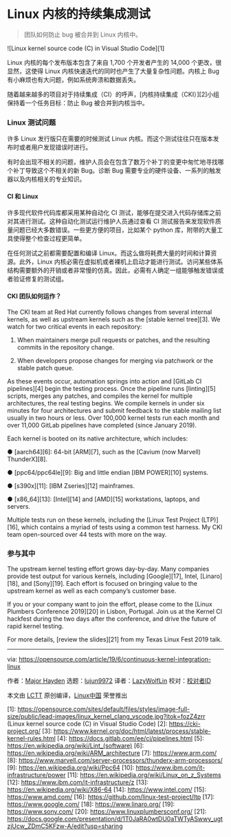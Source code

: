 [#]: collector: (lujun9972)
[#]: translator: (LazyWolfLin)
[#]: reviewer: ( )
[#]: publisher: ( )
[#]: url: ( )
[#]: subject: (Continuous integration testing for the Linux kernel)
[#]: via: (https://opensource.com/article/19/6/continuous-kernel-integration-linux)
[#]: author: (Major Hayden https://opensource.com/users/mhayden)

Linux 内核的持续集成测试
======

> 团队如何防止 bug 被合并到 Linux 内核中。

![Linux kernel source code \(C\) in Visual Studio Code][1]

Linux 内核的每个发布版本包含了来自 1,700 个开发者产生的 14,000 个更改，很显然，这使得 Linux 内核快速迭代的同时也产生了大量复杂性问题。内核上 Bug 有小麻烦也有大问题，例如系统奔溃和数据丢失。

随着越来越多的项目对于持续集成（CI）的呼声，[内核持续集成（CKI）][2]小组保持着一个任务目标：防止 Bug 被合并到内核当中。

### Linux 测试问题

许多 Linux 发行版只在需要的时候测试 Linux 内核。而这个测试往往只在版本发布时或者用户发现错误时进行。

有时会出现不相关的问题，维护人员会在包含了数万个补丁的变更中匆忙地寻找哪个补丁导致这个不相关的新 Bug。诊断 Bug 需要专业的硬件设备、一系列的触发器以及内核相关的专业知识。

#### CI 和 Linux

许多现代软件代码库都采用某种自动化 CI 测试，能够在提交进入代码存储库之前对其进行测试。这种自动化测试运行维护人员通过查看 CI 测试报告来发现软件质量问题已经大多数错误。一些更方便的项目，比如某个 python 库，附带的大量工具使得整个检查过程更简单。

在任何测试之前都需要配置和编译 Linux。而这么做将耗费大量的时间和计算资源。此外，Linux 内核必需在虚拟机或者裸机上启动才能进行测试。访问某些体系结构需要额外的开销或者非常慢的仿真。因此，必需有人确定一组能够触发错误或者验证修复的测试组。

#### CKI 团队如何运作？

The CKI team at Red Hat currently follows changes from several internal kernels, as well as upstream kernels such as the [stable kernel tree][3]. We watch for two critical events in each repository:

  1. When maintainers merge pull requests or patches, and the resulting commits in the repository change.

  2. When developers propose changes for merging via patchwork or the stable patch queue.




As these events occur, automation springs into action and [GitLab CI pipelines][4] begin the testing process. Once the pipeline runs [linting][5] scripts, merges any patches, and compiles the kernel for multiple architectures, the real testing begins. We compile kernels in under six minutes for four architectures and submit feedback to the stable mailing list usually in two hours or less. Over 100,000 kernel tests run each month and over 11,000 GitLab pipelines have completed (since January 2019).

Each kernel is booted on its native architecture, which includes:

● [aarch64][6]: 64-bit [ARM][7], such as the [Cavium (now Marvell) ThunderX][8].

● [ppc64/ppc64le][9]: Big and little endian [IBM POWER][10] systems.

● [s390x][11]: [IBM Zseries][12] mainframes.

● [x86_64][13]: [Intel][14] and [AMD][15] workstations, laptops, and servers.

Multiple tests run on these kernels, including the [Linux Test Project (LTP)][16], which contains a myriad of tests using a common test harness. My CKI team open-sourced over 44 tests with more on the way.

### 参与其中

The upstream kernel testing effort grows day-by-day. Many companies provide test output for various kernels, including [Google][17], Intel, [Linaro][18], and [Sony][19]. Each effort is focused on bringing value to the upstream kernel as well as each company’s customer base.

If you or your company want to join the effort, please come to the [Linux Plumbers Conference 2019][20] in Lisbon, Portugal. Join us at the Kernel CI hackfest during the two days after the conference, and drive the future of rapid kernel testing.

For more details, [review the slides][21] from my Texas Linux Fest 2019 talk.

--------------------------------------------------------------------------------

via: https://opensource.com/article/19/6/continuous-kernel-integration-linux

作者：[Major Hayden][a]
选题：[lujun9972][b]
译者：[LazyWolfLin](https://github.com/LazyWolfLin)
校对：[校对者ID](https://github.com/校对者ID)

本文由 [LCTT](https://github.com/LCTT/TranslateProject) 原创编译，[Linux中国](https://linux.cn/) 荣誉推出

[a]: https://opensource.com/users/mhayden
[b]: https://github.com/lujun9972
[1]: https://opensource.com/sites/default/files/styles/image-full-size/public/lead-images/linux_kernel_clang_vscode.jpg?itok=fozZ4zrr (Linux kernel source code (C) in Visual Studio Code)
[2]: https://cki-project.org/
[3]: https://www.kernel.org/doc/html/latest/process/stable-kernel-rules.html
[4]: https://docs.gitlab.com/ee/ci/pipelines.html
[5]: https://en.wikipedia.org/wiki/Lint_(software)
[6]: https://en.wikipedia.org/wiki/ARM_architecture
[7]: https://www.arm.com/
[8]: https://www.marvell.com/server-processors/thunderx-arm-processors/
[9]: https://en.wikipedia.org/wiki/Ppc64
[10]: https://www.ibm.com/it-infrastructure/power
[11]: https://en.wikipedia.org/wiki/Linux_on_z_Systems
[12]: https://www.ibm.com/it-infrastructure/z
[13]: https://en.wikipedia.org/wiki/X86-64
[14]: https://www.intel.com/
[15]: https://www.amd.com/
[16]: https://github.com/linux-test-project/ltp
[17]: https://www.google.com/
[18]: https://www.linaro.org/
[19]: https://www.sony.com/
[20]: https://www.linuxplumbersconf.org/
[21]: https://docs.google.com/presentation/d/1T0JaRA0wtDU0aTWTyASwwy_ugtzjUcw_ZDmC5KFzw-A/edit?usp=sharing
